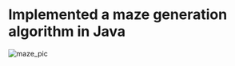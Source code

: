 # Implemented a maze generation algorithm in Java
![maze_pic](https://user-images.githubusercontent.com/84339439/229968872-345e1b0f-79a7-460f-8d11-6dbe0275806d.png)
